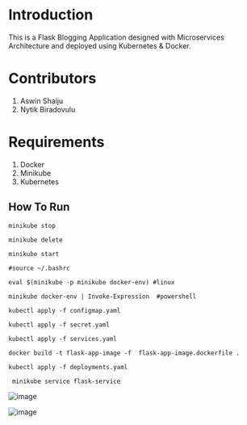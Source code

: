 



# Introduction
 This is a Flask Blogging Application designed with Microservices Architecture  and deployed using Kubernetes & Docker.

# Contributors

1. Aswin Shaiju
2. Nytik Biradovulu

# Requirements 
1. Docker
2. Minikube
3. Kubernetes

   
## How To Run 

`minikube stop`

`minikube delete`

`minikube start `

`#source ~/.bashrc`

`eval $(minikube -p minikube docker-env) #linux`

`minikube docker-env | Invoke-Expression  #powershell`
 
`kubectl apply -f configmap.yaml`

`kubectl apply -f secret.yaml`

`kubectl apply -f services.yaml`

`docker build -t flask-app-image -f  flask-app-image.dockerfile .`

`kubectl apply -f deployments.yaml`

` minikube service flask-service`

![image](https://github.com/Aswin410/flask-mongo-db-express/assets/79198536/f6c712bb-33d8-4996-b9ab-0fadb7122e45)


![image](https://github.com/Aswin410/flask-mongo-db-express/assets/79198536/ac6b8377-a6cd-43a8-82be-28e619f472a5)


 

 
 

 


